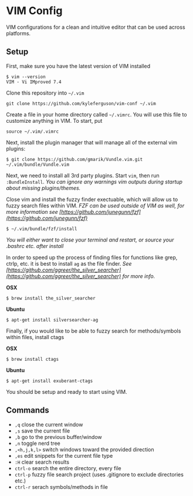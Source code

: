 # VIM Config

VIM configurations for a clean and intuitive editor that can be used across platforms.

## Setup

First, make sure you have the latest version of VIM installed

```
$ vim --version
VIM - Vi IMproved 7.4
```

Clone this repository into `~/.vim`

```
git clone https://github.com/kyleferguson/vim-conf ~/.vim
```


Create a file in your home directory called `~/.vimrc`. You will use this file to customize anything in VIM. To start, put

```
source ~/.vim/.vimrc
```

Next, install the plugin manager that will manage all of the external vim plugins:

```
$ git clone https://github.com/gmarik/Vundle.vim.git ~/.vim/bundle/Vundle.vim
```

Next, we need to install all 3rd party plugins. Start `vim`, then run `:BundleInstall`. *You can ignore any warnings vim outputs during startup about missing plugins/themes.*

Close vim and install the fuzzy finder exectuable, which will allow us to fuzzy search files within VIM. *FZF can be used outside of VIM as well, for more information see [https://github.com/junegunn/fzf](https://github.com/junegunn/fzf)*

```
$ ~/.vim/bundle/fzf/install
```

*You will either want to close your terminal and restart, or source your .bashrc etc. after install*

In order to speed up the process of finding files for functions like grep, ctrlp, etc. it is best to install `ag` as the file finder. *See [https://github.com/ggreer/the_silver_searcher](https://github.com/ggreer/the_silver_searcher) for more info.*

**OSX**

```
$ brew install the_silver_searcher
```

**Ubuntu**

```
$ apt-get install silversearcher-ag
```

Finally, if you would like to be able to fuzzy search for methods/symbols within files, install ctags

**OSX**

```
$ brew install ctags
```

**Ubuntu**

```
$ apt-get install exuberant-ctags
```

You should be setup and ready to start using VIM.


## Commands

- `,q` close the current window
- `,s` save the current file
- `,b` go to the previous buffer/window
- `,n` toggle nerd tree
- `,<h,j,k,l>` switch windows toward the provided direction
- `,es` edit snippets for the current file type
- `:H` clear search results
- `ctrl-o` search the entire directory, every file
- `ctrl-p` fuzzy file search project (uses .gitignore to exclude directories etc.)
- `ctrl-r` serach symbols/methods in file
